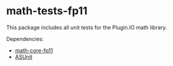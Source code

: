 math-tests-fp11
================

This package includes all unit tests for the Plugin.IO math library.

Dependencies:
* [math-core-fp11](http://https://github.com/PluginIO/math-core-fp11/ "math-core-fp11")
* [ASUnit](http://www.asunit.org/ "ASUnit")
